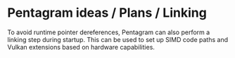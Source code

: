 # Pentagram ideas / Plans / Linking

To avoid runtime pointer dereferences, Pentagram can also perform a linking step during startup. This can be used to set up SIMD code paths and Vulkan extensions based on hardware capabilities.
